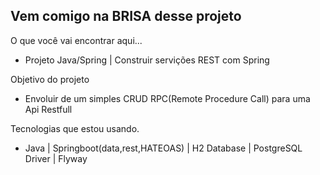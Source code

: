 ## Vem comigo na BRISA desse projeto
O que você vai encontrar aqui...

- Projeto Java/Spring | Construir servições REST com Spring
  
 Objetivo do projeto

- Envoluir de um simples CRUD RPC(Remote Procedure Call) para uma Api Restfull

Tecnologias que estou usando.

- Java | Springboot(data,rest,HATEOAS) | H2 Database | PostgreSQL Driver | Flyway 
